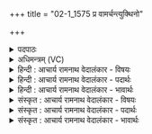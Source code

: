 +++
title = "02-1_1575 प्र वामर्चन्त्युक्थिनो"

+++
<details><summary>पदपाठः</summary>

प्र꣢। वा꣣म्। अर्चन्ति। उक्थि꣡नः꣢। नी꣣थावि꣢दः꣢। नी꣣थ। वि꣡दः꣢꣯। ज꣣रिता꣡रः꣢। इ꣡न्द्रा꣢꣯ग्नी। इ꣡न्द्र꣢꣯। अ꣣ग्नीइ꣡ति꣢। इ꣡षः꣢꣯। आ। वृ꣣णे। १५७५।
</details>

<details><summary>अधिमन्त्रम् (VC)</summary>

- इन्द्राग्नी
- विश्वामित्रो गाथिनः
- गायत्री
- षड्जः
</details>

<details><summary>हिन्दी : आचार्य रामनाथ वेदालंकार - विषयः</summary>

प्रथम मन्त्र में जीवात्मा और परमात्मा का विषय वर्णित है।
</details>

<details><summary>हिन्दी : आचार्य रामनाथ वेदालंकार - पदार्थः</summary>

पदार्थान्वय -  हे (इन्द्राग्नी) जीवात्मन् और परमात्मन् ! (उक्थिनः) गुणों के प्रशंसक, (नीथाविदः) नीतिज्ञ (जरितारः) स्तोता लोग (वाम्) आप दोनों की (प्र अर्चन्ति) भली-भाँति स्तुति करते हैं। मैं आप दोनों की सहायता से (इषः) आनन्द-रसों और ज्ञान-रसों को (आवृणे) ग्रहण करता हूँ ॥१॥
</details>

<details><summary>हिन्दी : आचार्य रामनाथ वेदालंकार - भावार्थः</summary>

भावार्थ -  मनुष्य जीवात्मा को उद्बोधन देकर और परमात्मा की पूजा करके दिव्य ज्ञान तथा आनन्द को पाकर महान् उन्नति कर सकते हैं ॥२॥
</details>

<details><summary>संस्कृत : आचार्य रामनाथ वेदालंकार - विषयः</summary>

तत्रादौ जीवात्मपरमात्मनोर्विषयमाह।
</details>

<details><summary>संस्कृत : आचार्य रामनाथ वेदालंकार - पदार्थः</summary>

पदार्थान्वय -  हे (इन्द्राग्नी) जीवात्मपरमात्मानौ ! (उक्थिनः) गुणप्रशंसकाः, (नीथाविदः) नीतिज्ञाः (जरितारः) स्तोतारः (वाम्) युवाम् (प्र अर्चन्ति) स्तुवन्ति। अहम् युवयोः साहाय्येन (इषः) ज्ञानरसान् आनन्दरसांश्च (आ वृणे) गृह्णामि।[नीथः—णीञ् प्रापणे धातोः ‘हनिकुषिनीरमिकाशिभ्यः क्थन्।’उ० २।१ इति क्थन् प्रत्ययः।]॥१॥२
</details>

<details><summary>संस्कृत : आचार्य रामनाथ वेदालंकार - भावार्थः</summary>

भावार्थ -  मनुष्या जीवात्मानमुद्बोध्य परमात्मानं च समभ्यर्च्य दिव्यं ज्ञानमानन्दं चाधिगम्य महतीमुन्नतिं कर्तुं पारयन्ति ॥१॥
</details>